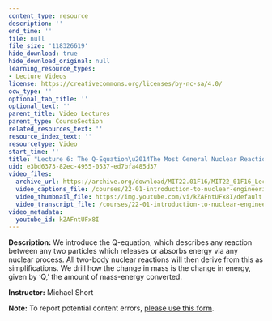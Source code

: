 ```yaml
---
content_type: resource
description: ''
end_time: ''
file: null
file_size: '118326619'
hide_download: true
hide_download_original: null
learning_resource_types:
- Lecture Videos
license: https://creativecommons.org/licenses/by-nc-sa/4.0/
ocw_type: ''
optional_tab_title: ''
optional_text: ''
parent_title: Video Lectures
parent_type: CourseSection
related_resources_text: ''
resource_index_text: ''
resourcetype: Video
start_time: ''
title: "Lecture 6: The Q-Equation\u2014The Most General Nuclear Reaction"
uid: e3bd6373-82ec-4955-0537-ed7bfa485d37
video_files:
  archive_url: https://archive.org/download/MIT22.01F16/MIT22_01F16_Lec06_300k.mp4
  video_captions_file: /courses/22-01-introduction-to-nuclear-engineering-and-ionizing-radiation-fall-2016/85c0ae6ca6ef56089897fc1f548e7f20_kZAFntUFx8I.vtt
  video_thumbnail_file: https://img.youtube.com/vi/kZAFntUFx8I/default.jpg
  video_transcript_file: /courses/22-01-introduction-to-nuclear-engineering-and-ionizing-radiation-fall-2016/2f219c372636c9a434b88ed700482246_kZAFntUFx8I.pdf
video_metadata:
  youtube_id: kZAFntUFx8I
---
```


**Description:** We introduce the Q-equation, which describes any reaction between any two particles which releases or absorbs energy via any nuclear process. All two-body nuclear reactions will then derive from this as simplifications. We drill how the change in mass is the change in energy, given by ‘Q,’ the amount of mass-energy converted.

**Instructor:** Michael Short

**Note:** To report potential content errors, [please use this form](https://forms.gle/8B2zcUvfCtgJdTdE7).

